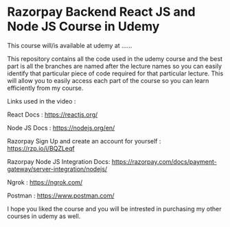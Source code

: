 # Razorpay Backend React JS and Node JS Course in Udemy

This course will/is available at udemy at ......

This repository contains all the code used in the udemy course and the best part is all the branches are named after the lecture names so you can easily identify that particular piece of code required for that particular lecture. This will allow you to easily access each part of the course so you can learn efficiently from my course.

Links used in the video :

React Docs : https://reactjs.org/

Node JS Docs : https://nodejs.org/en/

Razorpay Sign Up and create an account for yourself : https://rzp.io/i/BQZLeqf

Razorpay Node JS Integration Docs: https://razorpay.com/docs/payment-gateway/server-integration/nodejs/

Ngrok : https://ngrok.com/

Postman : https://www.postman.com/

I hope you liked the course and you will be intrested in purchasing my other courses in udemy as well.
